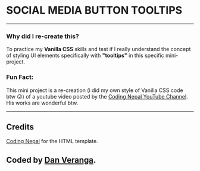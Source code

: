 # SOCIAL MEDIA BUTTON TOOLTIPS

---

### Why did I re-create this?
To practice my **Vanilla CSS** skills and test if I really understand the concept of styling UI elements specifically with **"tooltips"** in this specific mini-project.

### Fun Fact:
This mini project is a re-creation (i did my own style of Vanilla CSS code btw 😜) of a youtube video posted by the [Coding Nepal YouTube Channel](https://www.youtube.com/c/CodingNepal). His works are wonderful btw.

---

## Credits
[Coding Nepal](https://www.codingnepalweb.com/) for the HTML template.

## Coded by [Dan Veranga](https://www.facebook.com/jc.saroza.3/).